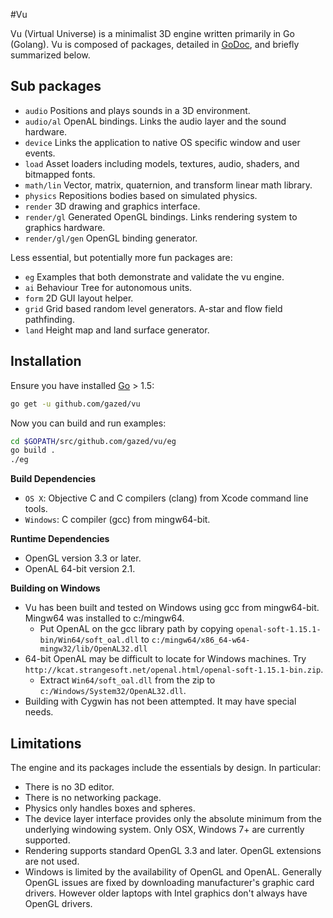 <!-- Copyright © 2013-2015 Galvanized Logic Inc.                       -->
<!-- Use is governed by a BSD-style license found in the LICENSE file. -->

#Vu

Vu (Virtual Universe) is a minimalist 3D engine written primarily in Go (Golang).
Vu is composed of packages, detailed in [GoDoc](http://godoc.org/github.com/gazed/vu),
and briefly summarized below.

Sub packages
--------

* ``audio`` Positions and plays sounds in a 3D environment.
* ``audio/al`` OpenAL bindings. Links the audio layer and the sound hardware.
* ``device`` Links the application to native OS specific window and user events.
* ``load`` Asset loaders including models, textures, audio, shaders, and bitmapped fonts.
* ``math/lin`` Vector, matrix, quaternion, and transform linear math library.
* ``physics`` Repositions bodies based on simulated physics.
* ``render`` 3D drawing and graphics interface.
* ``render/gl`` Generated OpenGL bindings. Links rendering system to graphics hardware.
* ``render/gl/gen`` OpenGL binding generator.

Less essential, but potentially more fun packages are:

* ``eg`` Examples that both demonstrate and validate the vu engine.
* ``ai`` Behaviour Tree for autonomous units.
* ``form`` 2D GUI layout helper.
* ``grid`` Grid based random level generators. A-star and flow field pathfinding.
* ``land`` Height map and land surface generator.

Installation
-----

Ensure you have installed [Go](http://golang.org) > 1.5:

```bash
go get -u github.com/gazed/vu
```

Now you can build and run examples:

```bash
cd $GOPATH/src/github.com/gazed/vu/eg
go build .
./eg
```

**Build Dependencies**

* ``OS X``: Objective C and C compilers (clang) from Xcode command line tools.
* ``Windows``: C compiler (gcc) from mingw64-bit.

**Runtime Dependencies**

* OpenGL version 3.3 or later.
* OpenAL 64-bit version 2.1.

**Building on Windows**

* Vu has been built and tested on Windows using gcc from mingw64-bit.
  Mingw64 was installed to c:/mingw64.
  * Put OpenAL on the gcc library path by copying
    ``openal-soft-1.15.1-bin/Win64/soft_oal.dll`` to
    ``c:/mingw64/x86_64-w64-mingw32/lib/OpenAL32.dll``
* 64-bit OpenAL may be difficult to locate for Windows machines.
  Try ``http://kcat.strangesoft.net/openal.html/openal-soft-1.15.1-bin.zip``.
  * Extract ``Win64/soft_oal.dll`` from the zip to ``c:/Windows/System32/OpenAL32.dll``.
* Building with Cygwin has not been attempted. It may have special needs.

Limitations
-----------

The engine and its packages include the essentials by design. In particular:

* There is no 3D editor.
* There is no networking package.
* Physics only handles boxes and spheres.
* The device layer interface provides only the absolute minimum from the underlying
  windowing system. Only OSX, Windows 7+ are currently supported.
* Rendering supports standard OpenGL 3.3 and later. OpenGL extensions are not used.
* Windows is limited by the availability of OpenGL and OpenAL. Generally
  OpenGL issues are fixed by downloading manufacturer's graphic card drivers.
  However older laptops with Intel graphics don't always have OpenGL drivers.
